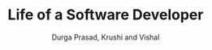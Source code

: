 ---
title: "Life of a Software Developer"
subtitle: ""
author: "Durga Prasad, Krushi and Vishal"
content: "Three software engineers discuss about life of a software engineer and explain few things for non software guys."
description: "Software engineers discuss about life of a software engineer and explain few things for non dev guys."
audioUrl: 'episode.mp3'
audioType: "audio/mp3"
duration: "4499"
pubDate: "Wed, 20 Aug 2023 23:00:00 GMT"
season: "1"
episode: "1"
order: "1"
keywords: "tech,podcast,software,life"
episodeType: "full"
restriction: ""
---